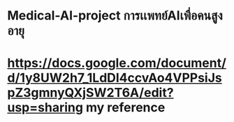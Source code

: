 # Medical-AI-project การเเพทย์AIเพื่อคนสูงอายุ
# https://docs.google.com/document/d/1y8UW2h7_1LdDI4ccvAo4VPPsiJspZ3gmnyQXjSW2T6A/edit?usp=sharing my reference
